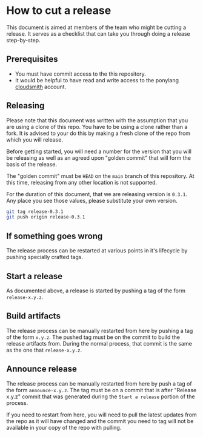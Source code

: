# How to cut a release

This document is aimed at members of the team who might be cutting a release. It serves as a checklist that can take you through doing a release step-by-step.

## Prerequisites

* You must have commit access to the this repository.
* It would be helpful to have read and write access to the ponylang [cloudsmith](https://cloudsmith.io/) account.

## Releasing

Please note that this document was written with the assumption that you are using a clone of this repo. You have to be using a clone rather than a fork. It is advised to your do this by making a fresh clone of the repo from which you will release.

Before getting started, you will need a number for the version that you will be releasing as well as an agreed upon "golden commit" that will form the basis of the release.

The "golden commit" must be `HEAD` on the `main` branch of this repository. At this time, releasing from any other location is not supported.

For the duration of this document, that we are releasing version is `0.3.1`. Any place you see those values, please substitute your own version.

```bash
git tag release-0.3.1
git push origin release-0.3.1
```

## If something goes wrong

The release process can be restarted at various points in it's lifecycle by pushing specially crafted tags.

## Start a release

As documented above, a release is started by pushing a tag of the form `release-x.y.z`.

## Build artifacts

The release process can be manually restarted from here by pushing a tag of the form `x.y.z`. The pushed tag must be on the commit to build the release artifacts from. During the normal process, that commit is the same as the one that `release-x.y.z`.

## Announce release

The release process can be manually restarted from here by push a tag of the form `announce-x.y.z`. The tag must be on a commit that is after "Release x.y.z" commit that was generated during the `Start a release` portion of the process.

If you need to restart from here, you will need to pull the latest updates from the repo as it will have changed and the commit you need to tag will not be available in your copy of the repo with pulling.

